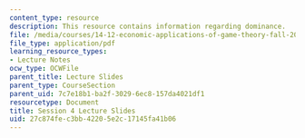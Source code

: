 ```yaml
---
content_type: resource
description: This resource contains information regarding dominance.
file: /media/courses/14-12-economic-applications-of-game-theory-fall-2012/27c874fec3bb42205e2c17145fa41b06_MIT14_12F12_slides4.pdf
file_type: application/pdf
learning_resource_types:
- Lecture Notes
ocw_type: OCWFile
parent_title: Lecture Slides
parent_type: CourseSection
parent_uid: 7c7e18b1-ba2f-3029-6ec8-157da4021df1
resourcetype: Document
title: Session 4 Lecture Slides
uid: 27c874fe-c3bb-4220-5e2c-17145fa41b06
---
```

